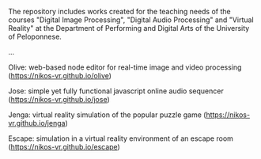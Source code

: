 The repository includes works created for the teaching needs of the courses "Digital Image Processing", "Digital Audio Processing" and "Virtual Reality" at the Department of Performing and Digital Arts of the University of Peloponnese.

...

Olive: web-based node editor for real-time image and video processing (https://nikos-vr.github.io/olive)

Jose: simple yet fully functional javascript online audio sequencer (https://nikos-vr.github.io/jose)

Jenga: virtual reality simulation of the popular puzzle game (https://nikos-vr.github.io/jenga)

Escape: simulation in a virtual reality environment of an escape room (https://nikos-vr.github.io/escape)
